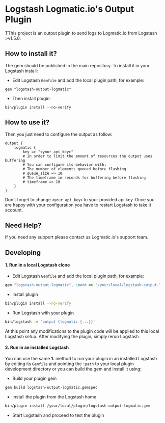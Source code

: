 # Logstash Logmatic.io's Output Plugin

TThis project is an output plugin to send logs to Logmatic.io from Logstash >v1.5.0.

## How to install it?

The gem should be published in the main repository.
To install it in your Logstash install:

- Edit Logstash `Gemfile` and add the local plugin path, for example:

```
gem "logstash-output-logmatic"
```

- Then install plugin:

```
bin/plugin install --no-verify
```

## How to use it?

Then you just need to configure the output as follow:

```
output {
    logmatic {
        key => "<your_api_key>"
        # In order to limit the amount of resources the output uses buffering
        # You can configure its behavior with:
        # The number of elements queued before flushing
        # queue_size => 10
        # The timeframe in seconds for buffering before flushing
        # timeframe => 10
    }
}

```
Don’t forget to change `<your_api_key>` to your provided api key.
Once you are happy with your configuration you have to restart Logstash to take it account.

## Need Help?

If you need any support please contact us Logmatic.io's support team.

## Developing

#### 1. Run in a local Logstash clone

- Edit Logstash `Gemfile` and add the local plugin path, for example:
```ruby
gem "logstash-output-logmatic", :path => "/your/local/logstash-output-logmatic"
```
- Install plugin
```sh
bin/plugin install --no-verify
```
- Run Logstash with your plugin
```sh
bin/logstash -e 'output {logmatic {...}}'
```
At this point any modifications to the plugin code will be applied to this local Logstash setup. After modifying the plugin, simply rerun Logstash.

#### 2. Run in an installed Logstash

You can use the same **1.** method to run your plugin in an installed Logstash by editing its `Gemfile` and pointing the `:path` to your local plugin development directory or you can build the gem and install it using:

- Build your plugin gem
```sh
gem build logstash-output-logmatic.gemspec
```
- Install the plugin from the Logstash home
```sh
bin/plugin install /your/local/plugin/logstash-output-logmatic.gem
```
- Start Logstash and proceed to test the plugin
